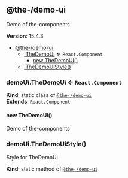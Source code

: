 <!--- Code generated by @the-/script-doc. DO NOT EDIT. -->

<a name="module_@the-/demo-ui"></a>

## @the-/demo-ui
Demo of the-components

**Version**: 15.4.3  

* [@the-/demo-ui](#module_@the-/demo-ui)
    * [.TheDemoUi](#module_@the-/demo-ui.TheDemoUi) ⇐ <code>React.Component</code>
        * [new TheDemoUi()](#new_module_@the-/demo-ui.TheDemoUi_new)
    * [.TheDemoUiStyle()](#module_@the-/demo-ui.TheDemoUiStyle)

<a name="module_@the-/demo-ui.TheDemoUi"></a>

### demoUi.TheDemoUi ⇐ <code>React.Component</code>
**Kind**: static class of [<code>@the-/demo-ui</code>](#module_@the-/demo-ui)  
**Extends**: <code>React.Component</code>  
<a name="new_module_@the-/demo-ui.TheDemoUi_new"></a>

#### new TheDemoUi()
Demo of the-components

<a name="module_@the-/demo-ui.TheDemoUiStyle"></a>

### demoUi.TheDemoUiStyle()
Style for TheDemoUi

**Kind**: static method of [<code>@the-/demo-ui</code>](#module_@the-/demo-ui)
